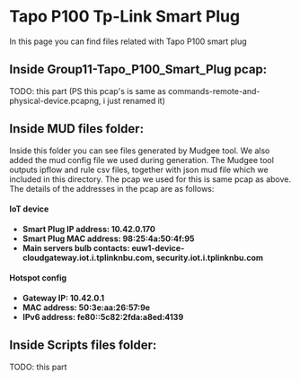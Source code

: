 # Tapo P100 Tp-Link Smart Plug

In this page you can find files related with Tapo P100 smart plug


## Inside Group11-Tapo_P100_Smart_Plug pcap:

TODO: this part (PS this pcap's is same as commands-remote-and-physical-device.pcapng, i just renamed it)

## Inside MUD files folder:

Inside this folder you can see files generated by Mudgee tool. We also added the mud config file we used during generation. The Mudgee tool outputs ipflow and rule csv files, together with json mud file which we included in this directory. The pcap we used for this is same pcap as above. The details of the addresses in the pcap are as follows:

#### IoT device
- **Smart Plug IP address: 10.42.0.170**
- **Smart Plug MAC address: 98:25:4a:50:4f:95**
- **Main servers bulb contacts: euw1-device-cloudgateway.iot.i.tplinknbu.com, security.iot.i.tplinknbu.com**

#### Hotspot config
- **Gateway IP: 10.42.0.1**
- **MAC address: 50:3e:aa:26:57:9e**
- **IPv6 address: fe80::5c82:2fda:a8ed:4139**


## Inside Scripts files folder:


TODO: this part